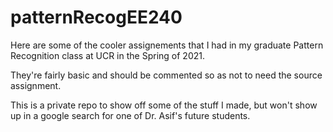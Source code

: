 # patternRecogEE240

Here are some of the cooler assignements that I had in my graduate Pattern Recognition class at UCR in the Spring of 2021. 

They're fairly basic and should be commented so as not to need the source assignment. 

This is a private repo to show off some of the stuff I made, but won't show up in a google search for one of Dr. Asif's future students.
